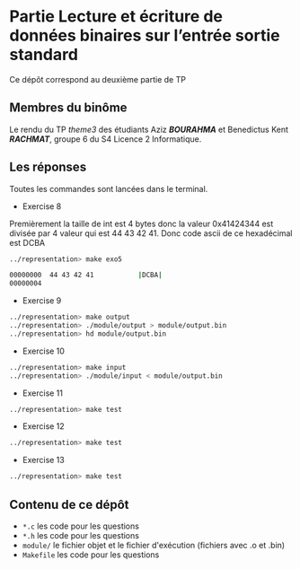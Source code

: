 # Partie Lecture et écriture de données binaires sur l’entrée sortie standard

Ce dépôt correspond au deuxième partie de TP
  
## Membres du binôme 

Le rendu du TP *theme3* des étudiants Aziz **_BOURAHMA_** et Benedictus Kent **_RACHMAT_**, groupe 6 du S4 Licence 2 Informatique. 

## Les réponses

Toutes les commandes sont lancées dans le terminal.

* Exercise 8

Premièrement la taille de int est 4 bytes donc la valeur 0x41424344 est divisée par 4 valeur qui est 44 43 42 41. Donc code ascii de ce hexadécimal est DCBA
```bash
../representation> make exo5

00000000  44 43 42 41           |DCBA|
00000004
```

* Exercise 9
```bash
../representation> make output
../representation> ./module/output > module/output.bin
../representation> hd module/output.bin
```

* Exercise 10
```bash
../representation> make input
../representation> ./module/input < module/output.bin
```

* Exercise 11
```bash
../representation> make test
```

* Exercise 12
```bash
../representation> make test
```

* Exercise 13
```bash
../representation> make test
```
## Contenu de ce dépôt

* `*.c` les code pour les questions
* `*.h` les code pour les questions
* `module/` le fichier objet et le fichier d'exécution (fichiers avec .o et .bin)
* `Makefile` les code pour les questions